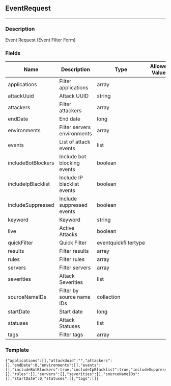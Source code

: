 ## EventRequest
---
### Description
Event Request (Event Filter Form)
### Fields
| Name | Description | Type | Allowed Values | Required |
| ---- | ----------- | ---- | -------------- | -------- |
| applications | Filter applications | array |  | false |
| attackUuid | Attack UUID | string |  | false |
| attackers | Filter attackers | array |  | false |
| endDate | End date | long |  | false |
| environments | Filter servers environments | array |  | false |
| events | List of attack events | list |  | false |
| includeBotBlockers | Include bot blocking events | boolean |  | false |
| includeIpBlacklist | Include IP blacklist events | boolean |  | false |
| includeSuppressed | Include suppressed events | boolean |  | false |
| keyword | Keyword | string |  | false |
| live | Active Attacks | boolean |  | false |
| quickFilter | Quick Filter | eventquickfiltertype |  | false |
| results | Filter results | array |  | false |
| rules | Filter rules | array |  | false |
| servers | Filter servers | array |  | false |
| severities | Attack Severities | list |  | false |
| sourceNameIDs | Filter by source name IDs | collection |  | false |
| startDate | Start date | long |  | false |
| statuses | Attack Statuses | list |  | false |
| tags | Filter tags | array |  | false |
### Template
```
{"applications":[],"attackUuid":"","attackers":[],"endDate":0,"environments":[],"events":[],"includeBotBlockers":true,"includeIpBlacklist":true,"includeSuppressed":true,"keyword":"","live":true,"quickFilter":"","results":[],"rules":[],"servers":[],"severities":[],"sourceNameIDs":[],"startDate":0,"statuses":[],"tags":[]}
```
